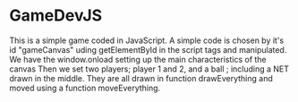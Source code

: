 # GameDevJS
This is a simple game coded in JavaScript. A simple code <canvas id="gameCanvas" width="800" height="600"></canvas>
is chosen by it's id "gameCanvas" uding getElementById in the script tags and manipulated.
We have the window.onload setting up the main characteristics of the canvas
Then we set two players; player 1 and 2, and a ball ; including a NET drawn in the middle.
They are all drawn in function drawEverything and moved using a function moveEverything.
